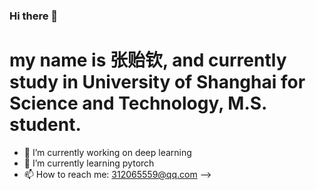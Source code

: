 ### Hi there 👋

# my name is 张贻钦, and currently study in University of Shanghai for Science and Technology, M.S. student.
- 🔭 I’m currently working on deep learning
- 🌱 I’m currently learning pytorch
- 📫 How to reach me: 312065559@qq.com
-->
